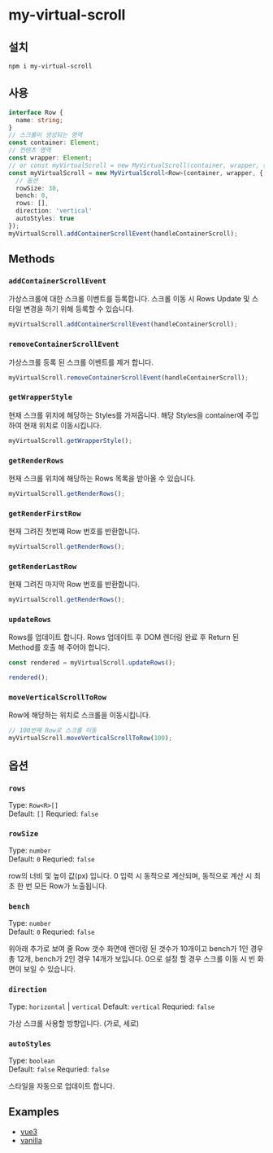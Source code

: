 # my-virtual-scroll

## 설치

`
npm i my-virtual-scroll
`

## 사용

``` typescript
interface Row {
  name: string;
}
// 스크롤이 생성되는 영역
const container: Element;
// 컨텐츠 영역
const wrapper: Element;
// or const myVirtualScroll = new MyVirtualScroll(container, wrapper, {
const myVirtualScroll = new MyVirtualScroll<Row>(container, wrapper, {
  // 옵션
  rowSize: 30,
  bench: 0,
  rows: [],
  direction: 'vertical'
  autoStyles: true
});
myVirtualScroll.addContainerScrollEvent(handleContainerScroll);
```

## Methods

### `addContainerScrollEvent`

가상스크롤에 대한 스크롤 이벤트를 등록합니다.
스크롤 이동 시 Rows Update 및 스타일 변경을 하기 위해 등록할 수 있습니다.

``` typescript
myVirtualScroll.addContainerScrollEvent(handleContainerScroll);
```

### `removeContainerScrollEvent`

가상스크롤 등록 된 스크롤 이벤트를 제거 합니다.

``` typescript
myVirtualScroll.removeContainerScrollEvent(handleContainerScroll);
```

### `getWrapperStyle`

현재 스크롤 위치에 해당하는 Styles를 가져옵니다.
해당 Styles을 container에 주입하여 현재 위치로 이동시킵니다.

``` typescript
myVirtualScroll.getWrapperStyle();
```

### `getRenderRows`

현재 스크롤 위치에 해당하는 Rows 목록을 받아올 수 있습니다.

``` typescript
myVirtualScroll.getRenderRows();
```

### `getRenderFirstRow`

현재 그려진 첫번쨰 Row 번호를 반환합니다.

``` typescript
myVirtualScroll.getRenderRows();
```

### `getRenderLastRow`

현재 그려진 마지막 Row 번호를 반환합니다.

``` typescript
myVirtualScroll.getRenderRows();
```

### `updateRows`

Rows를 업데이트 합니다.
Rows 업데이트 후 DOM 렌더링 완료 후 Return 된 Method를 호출 해 주어야 합니다.

``` typescript
const rendered = myVirtualScroll.updateRows();

rendered();
```

### `moveVerticalScrollToRow`

Row에 해당하는 위치로 스크롤을 이동시킵니다.

``` typescript
// 100번째 Row로 스크롤 이동
myVirtualScroll.moveVerticalScrollToRow(100);
```

## 옵션

### `rows`

Type: `Row<R>[]`  
Default: `[]`
Requried: `false`

### `rowSize`

Type: `number`  
Default: `0`
Requried: `false`

row의 너비 및 높이 값(px) 입니다.
0 입력 시 동적으로 계산되며, 동적으로 계산 시 최초 한 번 모든 Row가 노출됩니다.

### `bench`

Type: `number`  
Default: `0`
Requried: `false`

위아래 추가로 보여 줄 Row 갯수
화면에 렌더링 된 갯수가 10개이고 bench가 1인 경우 총 12개, bench가 2인 경우 14개가 보입니다.
0으로 설정 할 경우 스크롤 이동 시 빈 화면이 보일 수 있습니다.

### `direction`

Type: `horizontal` | `vertical`
Default: `vertical`
Requried: `false`

가상 스크롤 사용할 방향입니다. (가로, 세로)

### `autoStyles`

Type: `boolean`  
Default: `false`
Requried: `false`

스타일을 자동으로 업데이트 합니다.

## Examples

- [vue3](https://github.com/19911121/my-virtual-scroll/tree/main/examples/vite-vue3)
- [vanilla](https://github.com/19911121/my-virtual-scroll/tree/main/examples/vanilla)